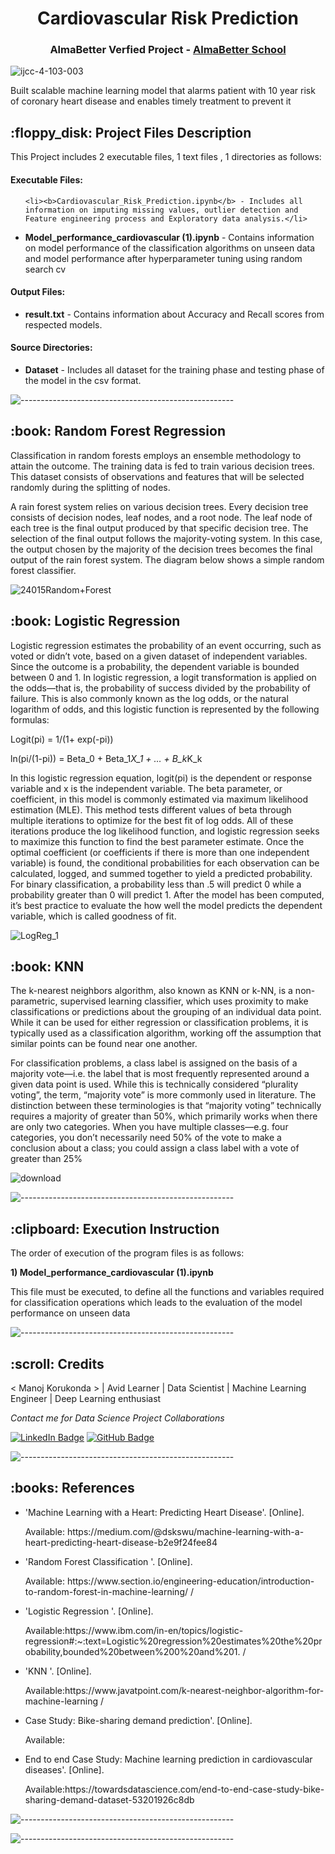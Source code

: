 
</p>
<h1 align="center"> Cardiovascular Risk Prediction </h1>
<h3 align="center"> AlmaBetter Verfied Project - <a href="https://www.almabetter.com/"> AlmaBetter School </a> </h5>


   ![ijcc-4-103-003](https://user-images.githubusercontent.com/109129303/178421226-f434306d-d081-4e1c-8df3-3c4fc109322a.gif)



<p>Built scalable machine learning model that alarms patient with 10 year risk of coronary heart disease and enables timely treatment to prevent it</p>

<h2> :floppy_disk: Project Files Description</h2>

<p>This Project includes 2 executable files, 1 text files , 1 directories as follows:</p>
<h4>Executable Files:</h4>
<ul>
  
    <li><b>Cardiovascular_Risk_Prediction.ipynb</b> - Includes all information on imputing missing values, outlier detection and Feature engineering process and Exploratory data analysis.</li>
  <li><b>Model_performance_cardiovascular (1).ipynb</b> -  Contains information on model performance of the classification algorithms on unseen data and model performance after hyperparameter tuning using random search cv</li>
</ul>

<h4>Output Files:</h4>
<ul>
  <li><b>result.txt</b> - Contains information about Accuracy and Recall scores from respected models.</li>
  
  </ul>

<h4>Source Directories:</h4>
<ul>
  <li><b>Dataset</b> - Includes all dataset  for the training phase  and testing phase of the model in the csv format.</li>
  
</ul>


</ul>

![-----------------------------------------------------](https://raw.githubusercontent.com/andreasbm/readme/master/assets/lines/rainbow.png)

<h2> :book: Random Forest Regression </h2>

<p> Classification in random forests employs an ensemble methodology to attain the outcome. The training data is fed to train various decision trees. This dataset consists of observations and features that will be selected randomly during the splitting of nodes.

A rain forest system relies on various decision trees. Every decision tree consists of decision nodes, leaf nodes, and a root node. The leaf node of each tree is the final output produced by that specific decision tree. The selection of the final output follows the majority-voting system. In this case, the output chosen by the majority of the decision trees becomes the final output of the rain forest system. The diagram below shows a simple random forest classifier.
  
  ![24015Random+Forest](https://user-images.githubusercontent.com/109129303/178424318-1155742e-c4b3-43e2-b87f-4021025d28ca.jpg)

<h2> :book: Logistic Regression </h2>

<p>  Logistic regression estimates the probability of an event occurring, such as voted or didn’t vote, based on a given dataset of independent variables. Since the outcome is a probability, the dependent variable is bounded between 0 and 1. In logistic regression, a logit transformation is applied on the odds—that is, the probability of success divided by the probability of failure. This is also commonly known as the log odds, or the natural logarithm of odds, and this logistic function is represented by the following formulas:

Logit(pi) = 1/(1+ exp(-pi))

ln(pi/(1-pi)) = Beta_0 + Beta_1*X_1 + … + B_k*K_k

In this logistic regression equation, logit(pi) is the dependent or response variable and x is the independent variable. The beta parameter, or coefficient, in this model is commonly estimated via maximum likelihood estimation (MLE). This method tests different values of beta through multiple iterations to optimize for the best fit of log odds. All of these iterations produce the log likelihood function, and logistic regression seeks to maximize this function to find the best parameter estimate. Once the optimal coefficient (or coefficients if there is more than one independent variable) is found, the conditional probabilities for each observation can be calculated, logged, and summed together to yield a predicted probability. For binary classification, a probability less than .5 will predict 0 while a probability greater than 0 will predict 1.  After the model has been computed, it’s best practice to evaluate the how well the model predicts the dependent variable, which is called goodness of fit.
  
  ![LogReg_1](https://user-images.githubusercontent.com/109129303/178425033-25cd5a4e-673f-4409-a55d-98b2ffd6ecf6.png)

  <h2> :book: KNN </h2>

<p> 
The k-nearest neighbors algorithm, also known as KNN or k-NN, is a non-parametric, supervised learning classifier, which uses proximity to make classifications or predictions about the grouping of an individual data point. While it can be used for either regression or classification problems, it is typically used as a classification algorithm, working off the assumption that similar points can be found near one another.


For classification problems, a class label is assigned on the basis of a majority vote—i.e. the label that is most frequently represented around a given data point is used. While this is technically considered “plurality voting”, the term, “majority vote” is more commonly used in literature. The distinction between these terminologies is that “majority voting” technically requires a majority of greater than 50%, which primarily works when there are only two categories. When you have multiple classes—e.g. four categories, you don’t necessarily need 50% of the vote to make a conclusion about a class; you could assign a class label with a vote of greater than 25%
  
  
![download](https://user-images.githubusercontent.com/109129303/178426275-0ed98170-d325-40af-9d5d-60b99cd34c77.png)

  
![-----------------------------------------------------](https://raw.githubusercontent.com/andreasbm/readme/master/assets/lines/rainbow.png)
  
  <h2> :clipboard: Execution Instruction</h2>
<p>The order of execution of the program files is as follows:</p>


<p><b>1) Model_performance_cardiovascular (1).ipynb</b></p>
<p> This file must be executed, to define all the functions and variables required for classification operations which leads to the evaluation of the model performance on unseen data
  
  ![-----------------------------------------------------](https://raw.githubusercontent.com/andreasbm/readme/master/assets/lines/rainbow.png)
  
  <!-- CREDITS -->
<h2 id="credits"> :scroll: Credits</h2>

< Manoj Korukonda > | Avid Learner | Data Scientist | Machine Learning Engineer | Deep Learning enthusiast

<p> <i> Contact me for Data Science Project Collaborations</i></p>


[![LinkedIn Badge](https://img.shields.io/badge/LinkedIn-0077B5?style=for-the-badge&logo=linkedin&logoColor=white)](https://www.linkedin.com/in/manoj-korukonda/)
[![GitHub Badge](https://img.shields.io/badge/GitHub-100000?style=for-the-badge&logo=github&logoColor=white)](https://github.com/Manoj-Korukonda)


![-----------------------------------------------------](https://raw.githubusercontent.com/andreasbm/readme/master/assets/lines/rainbow.png)

<h2> :books: References</h2>
<ul>
  <li><p>'Machine Learning with a Heart: Predicting Heart Disease'. [Online].</p>
      <p>Available: https://medium.com/@dskswu/machine-learning-with-a-heart-predicting-heart-disease-b2e9f24fee84
  </li>
  
  <li><p>'Random Forest Classification '. [Online].</p>
      <p>Available: https://www.section.io/engineering-education/introduction-to-random-forest-in-machine-learning/ /</p>
  </li>
  <li><p>'Logistic Regression '. [Online].</p>
      <p>Available:https://www.ibm.com/in-en/topics/logistic-regression#:~:text=Logistic%20regression%20estimates%20the%20probability,bounded%20between%200%20and%201. /</p>
  </li>
  <li><p>'KNN '. [Online].</p>
      <p>Available:https://www.javatpoint.com/k-nearest-neighbor-algorithm-for-machine-learning /</p>
  </li>
    </li>
  <li><p>Case Study: Bike-sharing demand prediction'. [Online].</p>
      <p>Available:  </li>
  <li><p>End to end Case Study: Machine learning prediction in cardiovascular diseases'. [Online].</p>
      <p>Available:https://towardsdatascience.com/end-to-end-case-study-bike-sharing-demand-dataset-53201926c8db</p>
  </li>
  
</ul>

![-----------------------------------------------------](https://raw.githubusercontent.com/andreasbm/readme/master/assets/lines/rainbow.png)
</p>
  </li>
  
</ul>

![-----------------------------------------------------](https://raw.githubusercontent.com/andreasbm/readme/master/assets/lines/rainbow.png)



